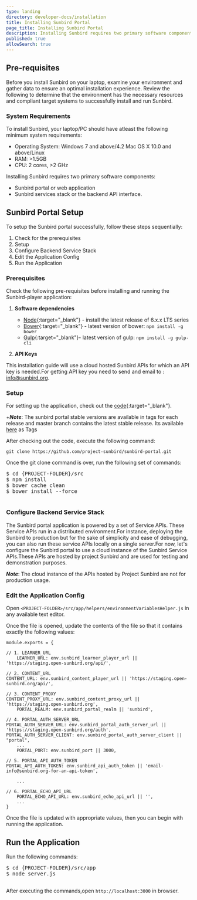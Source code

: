```yaml
---
type: landing
directory: developer-docs/installation
title: Installing Sunbird Portal
page_title: Installing Sunbird Portal
description: Installing Sunbird requires two primary software components, the Sunbird portal or web application, and the Sunbird services stack or the backend API interface.
published: true
allowSearch: true
---
```


## Pre-requisites

Before you install Sunbird on your laptop, examine your environment and gather data to ensure an optimal installation experience.
Review the following to determine that the environment has the necessary resources and compliant target systems to successfully install and run Sunbird.

### System Requirements

To install Sunbird, your laptop/PC should have atleast the following minimum system requirements:

- Operating System: Windows 7 and above/4.2 Mac OS X 10.0 and above/Linux  
- RAM: >1.5GB
- CPU: 2 cores, >2 GHz

Installing Sunbird requires two primary software components:

- Sunbird portal or web application
- Sunbird services stack or the backend API interface. 

## Sunbird Portal Setup

To setup the Sunbird portal successfully, follow these steps sequentially:

1. Check for the prerequisites 
2. Setup 
3. Configure Backend Service Stack
4. Edit the Application Config
5. Run the Application

### Prerequisites

Check the following pre-requisites before installing and running the Sunbird-player application:

1. **Software dependencies**
	* [Node](https://nodejs.org/en/download/){:target="_blank"} - install the latest release of 6.x.x LTS series
	* [Bower](https://bower.io/#install-bower){:target="_blank"} - latest version of bower: `npm install -g bower`
	* [Gulp](https://github.com/gulpjs/gulp/blob/master/docs/getting-started.md){:target="_blank"}- 
	  latest version of gulp: `npm install -g gulp-cli`

2. **API Keys** 

This installation guide will use a cloud hosted Sunbird APIs for which an API key is needed.For getting API key you need to send and email to : info@sunbird.org.

### Setup 
For setting up the application, check out the [code](https://github.com/project-sunbird/sunbird-portal.git){:target="_blank"}.

+***Note***: The sunbird portal stable versions are available in tags for each release and master branch contains the latest stable release. Its available [here](https://github.com/project-sunbird/sunbird-portal/) as Tags

After checking out the code, execute the following command:

    git clone https://github.com/project-sunbird/sunbird-portal.git

Once the git clone command is over, run the following set of commands:

<pre>
$ cd {PROJECT-FOLDER}/src
$ npm install
$ bower cache clean
$ bower install --force

</pre>

### Configure Backend Service Stack

The Sunbird portal application is powered by a set of Service APIs. These Service APIs run in a distributed environment.For instance, deploying the Sunbird to production but for the sake of simplicity and ease of debugging, you can also run these service APIs locally on a single server.For now, let's configure the Sunbird portal to use a cloud instance of the Sunbird Service APIs.These APIs are hosted by project Sunbird and are used for testing and demonstration purposes. 

***Note***: The cloud instance of the APIs hosted by Project Sunbird are not for production usage.

### Edit the Application Config

Open `<PROJECT-FOLDER>/src/app/helpers/environmentVariablesHelper.js` in any available text editor. 

Once the file is opened, update the contents of the file so that it contains exactly the following values:

    module.exports = {
    	
	// 1. LEARNER_URL   
    	LEARNER_URL: env.sunbird_learner_player_url || 'https://staging.open-sunbird.org/api/',                    
     	
	// 2. CONTENT_URL
	CONTENT_URL: env.sunbird_content_player_url || 'https://staging.open-sunbird.org/api/',                   
     	
	// 3. CONTENT_PROXY  
	CONTENT_PROXY_URL: env.sunbird_content_proxy_url || 'https://staging.open-sunbird.org',                    
        PORTAL_REALM: env.sunbird_portal_realm || 'sunbird',
     	
	// 4. PORTAL_AUTH_SERVER_URL
	PORTAL_AUTH_SERVER_URL: env.sunbird_portal_auth_server_url || 'https://staging.open-sunbird.org/auth',     
	PORTAL_AUTH_SERVER_CLIENT: env.sunbird_portal_auth_server_client || "portal",
        ...
        PORTAL_PORT: env.sunbird_port || 3000,
 	
	// 5. PORTAL_API_AUTH_TOKEN     
	PORTAL_API_AUTH_TOKEN: env.sunbird_api_auth_token || 'email-info@sunbird.org-for-an-api-token',            

        ...

	// 6. PORTAL_ECHO_API_URL
        PORTAL_ECHO_API_URL: env.sunbird_echo_api_url || '',                                                       
        ...
    }

Once the file is updated with appropriate values, then you can begin with running the application. 

## Run the Application

Run the following commands:
<pre>
$ cd {PROJECT-FOLDER}/src/app
$ node server.js

</pre>
After executing the commands,open `http://localhost:3000` in browser.

